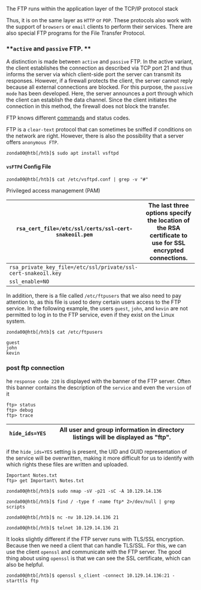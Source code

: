 The FTP runs within the application layer of the TCP/IP protocol stack

Thus, it is on the same layer as `HTTP` or `POP`. These protocols also work with the support of `browsers` or `email` clients to perform their services. There are also special FTP programs for the File Transfer Protocol.


### **`active` and `passive` FTP. **
A distinction is made between `active` and `passive` FTP. In the active variant, the client establishes the connection as described via TCP port 21 and thus informs the server via which client-side port the server can transmit its responses. However, if a firewall protects the client, the server cannot reply because all external connections are blocked. For this purpose, the `passive mode` has been developed. Here, the server announces a port through which the client can establish the data channel. Since the client initiates the connection in this method, the firewall does not block the transfer.




FTP knows different [commands](https://web.archive.org/web/20230326204635/https://www.smartfile.com/blog/the-ultimate-ftp-commands-list/) and status codes.

FTP is a `clear-text` protocol that can sometimes be sniffed if conditions on the network are right. However, there is also the possibility that a server offers `anonymous FTP`. 


```shell-session
zonda00@htb[/htb]$ sudo apt install vsftpd 
```
#### **`vsFTPd` Config File**

```shell-session
zonda00@htb[/htb]$ cat /etc/vsftpd.conf | grep -v "#"
```
Privileged access management (PAM)

| `rsa_cert_file=/etc/ssl/certs/ssl-cert-snakeoil.pem`          | The last three options specify the location of the RSA certificate to use for SSL encrypted connections. |
| ------------------------------------------------------------- | -------------------------------------------------------------------------------------------------------- |
| `rsa_private_key_file=/etc/ssl/private/ssl-cert-snakeoil.key` |                                                                                                          |
| `ssl_enable=NO`                                               |                                                                                                          |

In addition, there is a file called `/etc/ftpusers` that we also need to pay attention to, as this file is used to deny certain users access to the FTP service. In the following example, the users `guest`, `john`, and `kevin` are not permitted to log in to the FTP service, even if they exist on the Linux system.

```shell-session
zonda00@htb[/htb]$ cat /etc/ftpusers

guest
john
kevin
```
### post ftp connection
he `response code 220` is displayed with the banner of the FTP server. Often this banner contains the description of the `service` and even the `version` of it

```shell-session
ftp> status
ftp> debug
ftp> trace
```

| `hide_ids=YES` | All user and group information in directory listings will be displayed as "ftp". |
| -------------- | -------------------------------------------------------------------------------- |
if the `hide_ids=YES` setting is present, the UID and GUID representation of the service will be overwritten, making it more difficult for us to identify with which rights these files are written and uploaded.


```shell-session
Important Notes.txt
ftp> get Important\ Notes.txt
```

```shell-session
zonda00@htb[/htb]$ sudo nmap -sV -p21 -sC -A 10.129.14.136
```
```shell-session
zonda00@htb[/htb]$ find / -type f -name ftp* 2>/dev/null | grep scripts
```

```shell-session
zonda00@htb[/htb]$ nc -nv 10.129.14.136 21
```
```shell-session
zonda00@htb[/htb]$ telnet 10.129.14.136 21
```

It looks slightly different if the FTP server runs with TLS/SSL encryption. Because then we need a client that can handle TLS/SSL. For this, we can use the client `openssl` and communicate with the FTP server. The good thing about using `openssl` is that we can see the SSL certificate, which can also be helpful.


```shell-session
zonda00@htb[/htb]$ openssl s_client -connect 10.129.14.136:21 -starttls ftp
```



